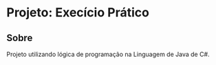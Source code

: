 <h1>Projeto: Execício Prático</h1>

<h2>Sobre</h2> 
<p>Projeto utilizando lógica de programação na Linguagem de Java de C#.</p>

